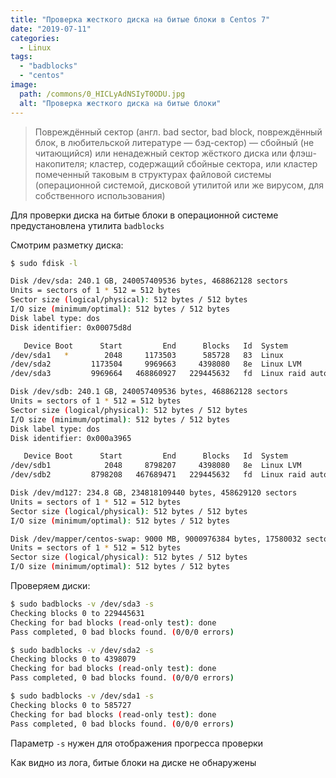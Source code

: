 ```yaml
---
title: "Проверка жесткого диска на битые блоки в Centos 7"
date: "2019-07-11"
categories: 
  - Linux
tags: 
  - "badblocks"
  - "centos"
image:
  path: /commons/0_HICLyAdNSIyT0ODU.jpg
  alt: "Проверка жесткого диска на битые блоки"
---
```


> Повреждённый сектор (англ. bad sector, bad block, повреждённый блок, в любительской литературе — бэд-сектор) — сбойный (не читающийся) или ненадежный сектор жёсткого диска или флэш-накопителя; кластер, содержащий сбойные сектора, или кластер помеченный таковым в структурах файловой системы (операционной системой, дисковой утилитой или же вирусом, для собственного использования)

Для проверки диска на битые блоки в операционной системе предустановлена утилита `badblocks`

Смотрим разметку диска:

```sh
$ sudo fdisk -l

Disk /dev/sda: 240.1 GB, 240057409536 bytes, 468862128 sectors
Units = sectors of 1 * 512 = 512 bytes
Sector size (logical/physical): 512 bytes / 512 bytes
I/O size (minimum/optimal): 512 bytes / 512 bytes
Disk label type: dos
Disk identifier: 0x00075d8d

   Device Boot      Start         End      Blocks   Id  System
/dev/sda1   *        2048     1173503      585728   83  Linux
/dev/sda2         1173504     9969663     4398080   8e  Linux LVM
/dev/sda3         9969664   468860927   229445632   fd  Linux raid autodetect

Disk /dev/sdb: 240.1 GB, 240057409536 bytes, 468862128 sectors
Units = sectors of 1 * 512 = 512 bytes
Sector size (logical/physical): 512 bytes / 512 bytes
I/O size (minimum/optimal): 512 bytes / 512 bytes
Disk label type: dos
Disk identifier: 0x000a3965

   Device Boot      Start         End      Blocks   Id  System
/dev/sdb1            2048     8798207     4398080   8e  Linux LVM
/dev/sdb2         8798208   467689471   229445632   fd  Linux raid autodetect

Disk /dev/md127: 234.8 GB, 234818109440 bytes, 458629120 sectors
Units = sectors of 1 * 512 = 512 bytes
Sector size (logical/physical): 512 bytes / 512 bytes
I/O size (minimum/optimal): 512 bytes / 512 bytes

Disk /dev/mapper/centos-swap: 9000 MB, 9000976384 bytes, 17580032 sectors
Units = sectors of 1 * 512 = 512 bytes
Sector size (logical/physical): 512 bytes / 512 bytes
I/O size (minimum/optimal): 512 bytes / 512 bytes
```

Проверяем диски:

```sh
$ sudo badblocks -v /dev/sda3 -s
Checking blocks 0 to 229445631
Checking for bad blocks (read-only test): done
Pass completed, 0 bad blocks found. (0/0/0 errors)

$ sudo badblocks -v /dev/sda2 -s
Checking blocks 0 to 4398079
Checking for bad blocks (read-only test): done
Pass completed, 0 bad blocks found. (0/0/0 errors)

$ sudo badblocks -v /dev/sda1 -s
Checking blocks 0 to 585727
Checking for bad blocks (read-only test): done
Pass completed, 0 bad blocks found. (0/0/0 errors)
```

Параметр `-s` нужен для отображения прогресса проверки

Как видно из лога, битые блоки на диске не обнаружены